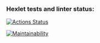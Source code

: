 ### Hexlet tests and linter status:
[![Actions Status](https://github.com/TeamOnchik/frontend-project-44/actions/workflows/hexlet-check.yml/badge.svg)](https://github.com/TeamOnchik/frontend-project-44/actions)

[![Maintainability](https://api.codeclimate.com/v1/badges/10fd281ece9a81399417/maintainability)](https://codeclimate.com/github/TeamOnchik/frontend-project-44/maintainability)